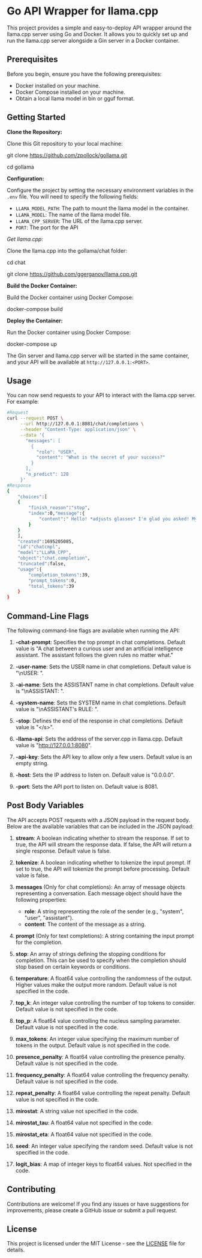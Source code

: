 # Go API Wrapper for llama.cpp

This project provides a simple and easy-to-deploy API wrapper around the llama.cpp server using Go and Docker. It allows you to quickly set up and run the llama.cpp server alongside a Gin server in a Docker container.

## Prerequisites

Before you begin, ensure you have the following prerequisites:

- Docker installed on your machine.
- Docker Compose installed on your machine.
- Obtain a local llama model in bin or gguf format.

## Getting Started

**Clone the Repository:**

Clone this Git repository to your local machine:

git clone https://github.com/zpollock/gollama.git

cd gollama


**Configuration:**

Configure the project by setting the necessary environment variables in the `.env` file. You will need to specify the following fields:

- `LLAMA_MODEL_PATH`: The path to mount the llama model in the container.
- `LLAMA_MODEL`: The name of the llama model file.
- `LLAMA_CPP_SERVER`: The URL of the llama.cpp server.
- `PORT`: The port for the API

**Get llama.cpp*:*

Clone the llama.cpp into the gollama/chat folder:

cd chat

git clone https://github.com/ggerganov/llama.cpp.git

**Build the Docker Container:**

Build the Docker container using Docker Compose:

docker-compose build


**Deploy the Container:**

Run the Docker container using Docker Compose:

docker-compose up


The Gin server and llama.cpp server will be started in the same container, and your API will be available at `http://127.0.0.1:<PORT>`.

## Usage

You can now send requests to your API to interact with the llama.cpp server. For example:

```bash
#Request
curl --request POST \
     --url http://127.0.0.1:8081/chat/completions \
     --header "Content-Type: application/json" \
     --data '{
       "messages": [
         {
           "role": "USER",
           "content": "What is the secret of your success?"
         }
       ],
       "n_predict": 128
     }'
#Response
{
    "choices":[
    {
        "finish_reason":"stop",
        "index":0,"message":{
            "content":" Hello! *adjusts glasses* I'm glad you asked! My success is due to my programming, which includes a vast knowledge base and the ability to process natural language. However, I must inform you that I am not capable of revealing any secrets or confidential information. It is important to respect privacy and security, both online and offline. Is there anything else I can help you with? *smiles*\n","role":"assistant"
        }
    }
    ],
    "created":1695205085,
    "id":"chatcmpl",
    "model":"LLaMA_CPP",
    "object":"chat.completion",
    "truncated":false,
    "usage":{
        "completion_tokens":39,
        "prompt_tokens":0,
        "total_tokens":39
    }
}  
```

## Command-Line Flags

The following command-line flags are available when running the API:

1. **-chat-prompt**: Specifies the top prompt in chat completions. Default value is "A chat between a curious user and an artificial intelligence assistant. The assistant follows the given rules no matter what."

2. **-user-name**: Sets the USER name in chat completions. Default value is "\nUSER: ".

3. **-ai-name**: Sets the ASSISTANT name in chat completions. Default value is "\nASSISTANT: ".

4. **-system-name**: Sets the SYSTEM name in chat completions. Default value is "\nASSISTANT's RULE: ".

5. **-stop**: Defines the end of the response in chat completions. Default value is "\</s>".

6. **-llama-api**: Sets the address of the server.cpp in llama.cpp. Default value is "http://127.0.0.1:8080".

7. **-api-key**: Sets the API key to allow only a few users. Default value is an empty string.

8. **-host**: Sets the IP address to listen on. Default value is "0.0.0.0".

9. **-port**: Sets the API port to listen on. Default value is 8081.

## Post Body Variables

The API accepts POST requests with a JSON payload in the request body. Below are the available variables that can be included in the JSON payload:

1. **stream**: A boolean indicating whether to stream the response. If set to true, the API will stream the response data. If false, the API will return a single response. Default value is false.

2. **tokenize**: A boolean indicating whether to tokenize the input prompt. If set to true, the API will tokenize the prompt before processing. Default value is false.

3. **messages** (Only for chat completions): An array of message objects representing a conversation. Each message object should have the following properties:
   - **role**: A string representing the role of the sender (e.g., "system", "user", "assistant").
   - **content**: The content of the message as a string.

4. **prompt** (Only for text completions): A string containing the input prompt for the completion.

5. **stop**: An array of strings defining the stopping conditions for completion. This can be used to specify when the completion should stop based on certain keywords or conditions.

6. **temperature**: A float64 value controlling the randomness of the output. Higher values make the output more random. Default value is not specified in the code.

7. **top_k**: An integer value controlling the number of top tokens to consider. Default value is not specified in the code.

8. **top_p**: A float64 value controlling the nucleus sampling parameter. Default value is not specified in the code.

9. **max_tokens**: An integer value specifying the maximum number of tokens in the output. Default value is not specified in the code.

10. **presence_penalty**: A float64 value controlling the presence penalty. Default value is not specified in the code.

11. **frequency_penalty**: A float64 value controlling the frequency penalty. Default value is not specified in the code.

12. **repeat_penalty**: A float64 value controlling the repeat penalty. Default value is not specified in the code.

13. **mirostat**: A string value not specified in the code.

14. **mirostat_tau**: A float64 value not specified in the code.

15. **mirostat_eta**: A float64 value not specified in the code.

16. **seed**: An integer value specifying the random seed. Default value is not specified in the code.

17. **logit_bias**: A map of integer keys to float64 values. Not specified in the code.


## Contributing

Contributions are welcome! If you find any issues or have suggestions for improvements, please create a GitHub issue or submit a pull request.

## License

This project is licensed under the MIT License - see the [LICENSE](LICENSE) file for details.

